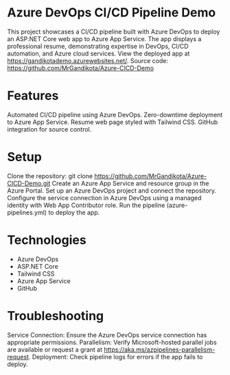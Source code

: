 # Azure DevOps CI/CD Pipeline Demo
This project showcases a CI/CD pipeline built with Azure DevOps to deploy an ASP.NET Core web app to Azure App Service. The app displays a professional resume, demonstrating expertise in DevOps, CI/CD automation, and Azure cloud services. View the deployed app at https://gandikotademo.azurewebsites.net/.
Source code: https://github.com/MrGandikota/Azure-CICD-Demo

# Features
Automated CI/CD pipeline using Azure DevOps.
Zero-downtime deployment to Azure App Service.
Resume web page styled with Tailwind CSS.
GitHub integration for source control.

# Setup
Clone the repository: git clone https://github.com/MrGandikota/Azure-CICD-Demo.git
Create an Azure App Service and resource group in the Azure Portal.
Set up an Azure DevOps project and connect the repository.
Configure the service connection in Azure DevOps using a managed identity with Web App Contributor role.
Run the pipeline (azure-pipelines.yml) to deploy the app.

# Technologies
- Azure DevOps
- ASP.NET Core
- Tailwind CSS
- Azure App Service
- GitHub

# Troubleshooting
Service Connection: Ensure the Azure DevOps service connection has appropriate permissions.
Parallelism: Verify Microsoft-hosted parallel jobs are available or request a grant at https://aka.ms/azpipelines-parallelism-request.
Deployment: Check pipeline logs for errors if the app fails to deploy.

